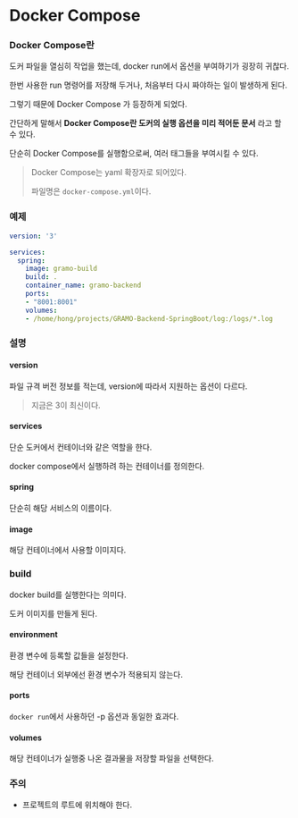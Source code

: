 # Docker Compose

### Docker  Compose란

도커 파일을 열심히 작업을 했는데, docker run에서 옵션을 부여하기가 굉장히 귀찮다.

한번 사용한 run 명령어를 저장해 두거나, 처음부터 다시 짜야하는 일이 발생하게 된다.



그렇기 때문에 Docker Compose 가 등장하게 되었다.

간단하게 말해서 **Docker Compose란 도커의 실행 옵션을 미리 적어둔 문서** 라고 할 수 있다.

단순히 Docker Compose를 실행함으로써, 여러 태그들을 부여시킬 수 있다.

> Docker Compose는 yaml 확장자로 되어있다.
>
> 파일명은 `docker-compose.yml`이다.

### 예제

``` yaml
version: '3'

services:
  spring:
    image: gramo-build
    build: .
    container_name: gramo-backend
    ports:
    - "8001:8001"
    volumes:
    - /home/hong/projects/GRAMO-Backend-SpringBoot/log:/logs/*.log
```

### 설명

#### version

파일 규격 버전 정보를 적는데, version에 따라서 지원하는 옵션이 다르다.

> 지금은 3이 최신이다.

#### services

단순 도커에서 컨테이너와 같은 역할을 한다.

docker compose에서 실행하려 하는 컨테이너를 정의한다.

#### spring

단순히 해당 서비스의 이름이다.

#### image

해당 컨테이너에서 사용할 이미지다.

### build

docker build를 실행한다는 의미다.

도커 이미지를 만들게 된다.

#### environment

환경 변수에 등록할 값들을 설정한다.

해당 컨테이너 외부에선 환경 변수가 적용되지 않는다.

#### ports

`docker run`에서  사용하던 -p 옵션과 동일한 효과다.

#### volumes

해당 컨테이너가 실행중 나온 결과물을 저장할 파일을 선택한다.

### 주의

- 프로젝트의 루트에 위치해야 한다.